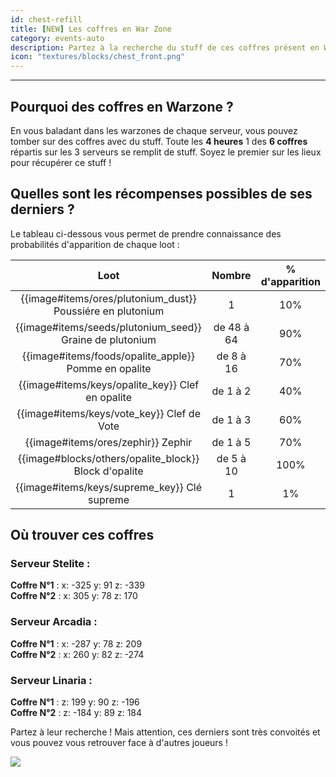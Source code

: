 ```yaml
---
id: chest-refill
title: [NEW] Les coffres en War Zone
category: events-auto
description: Partez à la recherche du stuff de ces coffres présent en Warzone qui se remplissent automatiquement de stuff très intéressant.
icon: "textures/blocks/chest_front.png"
---
```

___
## Pourquoi des coffres en Warzone ?
En vous baladant dans les warzones de chaque serveur, vous pouvez tomber sur des coffres avec du stuff.
Toute les **4 heures** 1 des **6 coffres** répartis sur les 3 serveurs se remplit de stuff.
Soyez le premier sur les lieux pour récupérer ce stuff !

## Quelles sont les récompenses possibles de ses derniers ?
Le tableau ci-dessous vous permet de prendre connaissance des probabilités d'apparition de chaque loot :

Loot |   Nombre   | % d'apparition
:------: |:----------:| :------:
{{image#items/ores/plutonium_dust}} Poussiére en plutonium  |     1      | 10%
{{image#items/seeds/plutonium_seed}} Graine de plutonium | de 48 à 64 |  90%   
{{image#items/foods/opalite_apple}} Pomme en opalite | de 8 à 16  |  70%   
{{image#items/keys/opalite_key}} Clef en opalite |  de 1 à 2  |  40%    
{{image#items/keys/vote_key}} Clef de Vote |  de 1 à 3  | 60%
{{image#items/ores/zephir}} Zephir |  de 1 à 5  | 70%
{{image#blocks/others/opalite_block}} Block d'opalite | de 5 à 10  | 100%
{{image#items/keys/supreme_key}} Clé supreme |     1      | 1%

## Où trouver ces coffres
### Serveur Stelite :
**Coffre N°1** : x: -325 y: 91 z: -339  
**Coffre N°2** : x: 305 y: 78 z: 170
### Serveur Arcadia :
**Coffre N°1** : x: -287 y: 78 z: 209  
**Coffre N°2** : x: 260 y: 82 z: -274
### Serveur Linaria :
**Coffre N°1** : z: 199 y: 90 z: -196  
**Coffre N°2** : z: -184 y: 89 z: 184

Partez à leur recherche ! Mais attention, ces derniers sont très convoités et vous pouvez vous retrouver face à d'autres joueurs !

<img style="margin: 0 auto;" src="https://user-images.githubusercontent.com/109299545/182045362-5120af39-74e0-4ae2-9392-105f9a2e7280.PNG">